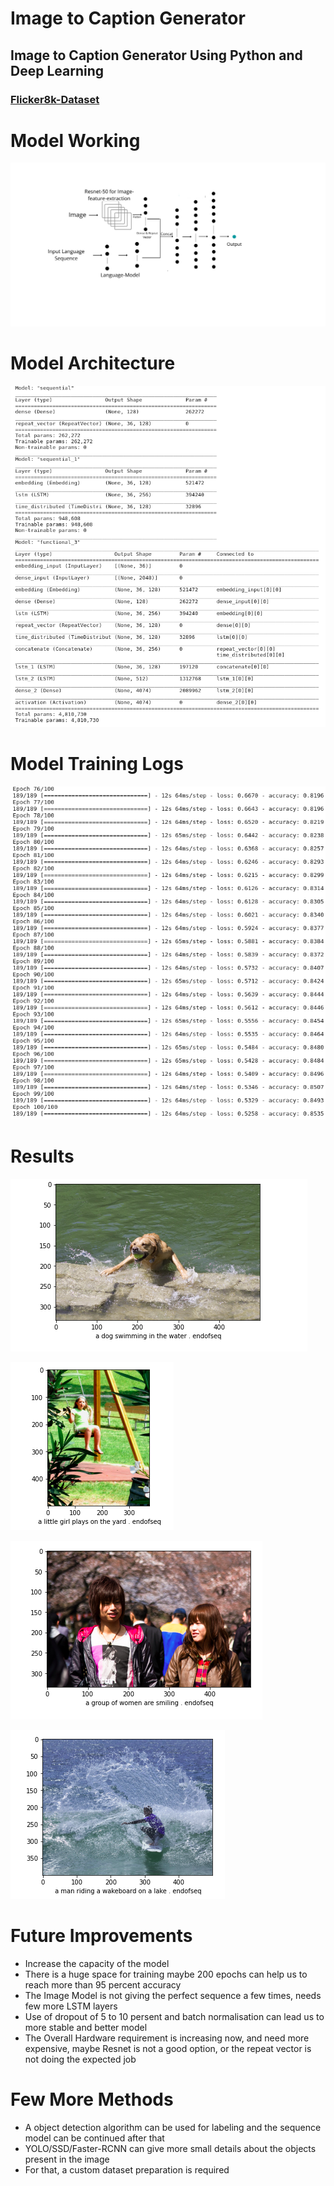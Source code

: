 # Image to Caption Generator

## Image to Caption Generator Using Python and Deep Learning

### [Flicker8k-Dataset](https://www.kaggle.com/srbhshinde/flickr8k-sau)

# Model Working

![](Images/architecture.png)

# Model Architecture

![](Images/model.png)

# Model Training Logs

![](Images/training_logs.png)

# Results

![](Images/result-1.png)

![](Images/result-2.png)

![](Images/result-3.png)

![](Images/result-4.png)

# Future Improvements

- Increase the capacity of the model
- There is a huge space for training maybe 200 epochs can help us to reach more than 95 percent accuracy
- The Image Model is not giving the perfect sequence a few times, needs few more LSTM layers
- Use of dropout of 5 to 10 persent and batch normalisation can lead us to more stable and better model 
- The Overall Hardware requirement is increasing now, and need more expensive, maybe Resnet is not a good option, or the repeat vector is not doing the expected job

# Few More Methods

- A object detection algorithm can be used for labeling and the sequence model can be continued after that
- YOLO/SSD/Faster-RCNN can give more small details about the objects present in the image
- For that, a custom dataset preparation is required


